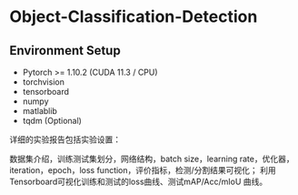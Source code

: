 # Object-Classification-Detection

## Environment Setup
- Pytorch >= 1.10.2 (CUDA 11.3 / CPU)
- torchvision
- tensorboard
- numpy
- matlablib
- tqdm (Optional)



详细的实验报告包括实验设置：

数据集介绍，训练测试集划分，网络结构，batch size，learning rate，优化器，iteration，epoch，loss function，评价指标，检测/分割结果可视化；
利用Tensorboard可视化训练和测试的loss曲线、测试mAP/Acc/mIoU 曲线。